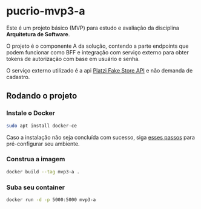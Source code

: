 # pucrio-mvp3-a

Este é um projeto básico (MVP) para estudo e avaliação da disciplina **Arquitetura de Software**.

O projeto é o componente A da solução, contendo a parte endpoints que podem funcionar como BFF e integração com serviço externo para obter tokens de autorização com base em usuário e senha.

O serviço externo utilizado é a api [Platzi Fake Store API](https://fakeapi.platzi.com/en/rest/auth-jwt) e não demanda de cadastro.

## Rodando o projeto

### Instale o Docker

```bash
sudo apt install docker-ce
```

Caso a instalação não seja concluída com sucesso, siga [esses passos](https://www.digitalocean.com/community/tutorials/how-to-install-and-use-docker-on-ubuntu-20-04) para pré-configurar seu ambiente.

### Construa a imagem

```bash
docker build --tag mvp3-a .
```

### Suba seu container

```bash
docker run -d -p 5000:5000 mvp3-a
```
